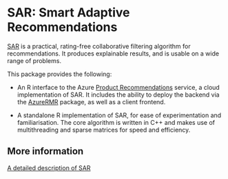 # SAR: Smart Adaptive Recommendations

[SAR](https://github.com/Microsoft/Product-Recommendations/blob/master/doc/sar.md) is a practical, rating-free collaborative filtering algorithm for recommendations. It produces explainable results, and is usable on a wide range of problems.

This package provides the following:

- An R interface to the Azure [Product Recommendations](https://github.com/Microsoft/Product-Recommendations) service, a cloud implementation of SAR. It includes the ability to deploy the backend via the [AzureRMR](https://github.com/Hong-Revo/AzureRMR) package, as well as a client frontend.

- A standalone R implementation of SAR, for ease of experimentation and familiarisation. The core algorithm is written in C++ and makes use of multithreading and sparse matrices for speed and efficiency.

## More information

[A detailed description of SAR](https://github.com/Microsoft/Product-Recommendations/blob/master/doc/sar.md)
